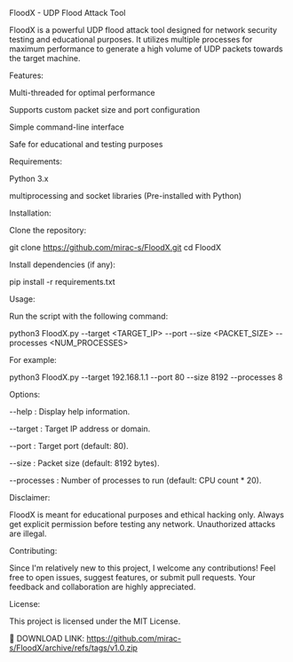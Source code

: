 FloodX - UDP Flood Attack Tool

FloodX is a powerful UDP flood attack tool designed for network security testing and educational purposes. It utilizes multiple processes for maximum performance to generate a high volume of UDP packets towards the target machine.

Features:

Multi-threaded for optimal performance

Supports custom packet size and port configuration

Simple command-line interface

Safe for educational and testing purposes


Requirements:

Python 3.x

multiprocessing and socket libraries (Pre-installed with Python)


Installation:

Clone the repository:

git clone https://github.com/mirac-s/FloodX.git
cd FloodX

Install dependencies (if any):

pip install -r requirements.txt

Usage:

Run the script with the following command:

python3 FloodX.py --target <TARGET_IP> --port <PORT> --size <PACKET_SIZE> --processes <NUM_PROCESSES>

For example:

python3 FloodX.py --target 192.168.1.1 --port 80 --size 8192 --processes 8

Options:

--help : Display help information.

--target : Target IP address or domain.

--port : Target port (default: 80).

--size : Packet size (default: 8192 bytes).

--processes : Number of processes to run (default: CPU count * 20).


Disclaimer:

FloodX is meant for educational purposes and ethical hacking only. Always get explicit permission before testing any network. Unauthorized attacks are illegal.

Contributing:

Since I'm relatively new to this project, I welcome any contributions! Feel free to open issues, suggest features, or submit pull requests. Your feedback and collaboration are highly appreciated.

License:

This project is licensed under the MIT License.

📂 DOWNLOAD LINK:
https://github.com/mirac-s/FloodX/archive/refs/tags/v1.0.zip
